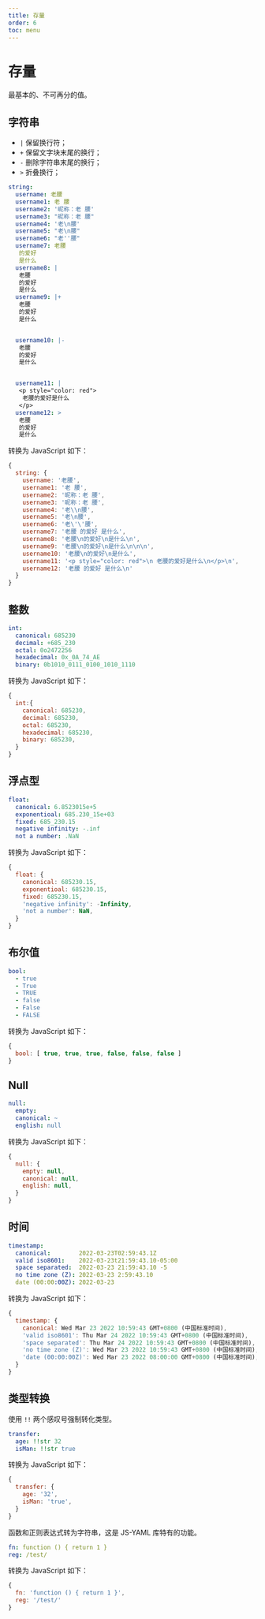 ```yaml
---
title: 存量
order: 6
toc: menu
---
```


# 存量

最基本的、不可再分的值。

## 字符串

- `|` 保留换行符；
- `+` 保留文字块末尾的换行；
- `-` 删除字符串末尾的换行；
- `>` 折叠换行；

```yaml
string:
  username: 老腰
  username1: 老 腰
  username2: '昵称：老 腰'
  username3: "昵称：老 腰"
  username4: '老\n腰'
  username5: "老\n腰"
  username6: "老''腰"
  username7: 老腰
   的爱好
   是什么
  username8: |
   老腰
   的爱好
   是什么
  username9: |+
   老腰
   的爱好
   是什么


  username10: |-
   老腰
   的爱好
   是什么


  username11: |
   <p style="color: red">
    老腰的爱好是什么
   </p>
  username12: >
   老腰
   的爱好
   是什么
```

转换为 JavaScript 如下：

```js
{
  string: {
    username: '老腰',
    username1: '老 腰',
    username2: '昵称：老 腰',
    username3: '昵称：老 腰',
    username4: '老\\n腰',
    username5: '老\n腰',
    username6: '老\'\'腰',
    username7: '老腰 的爱好 是什么',
    username8: '老腰\n的爱好\n是什么\n',
    username9: '老腰\n的爱好\n是什么\n\n\n',
    username10: '老腰\n的爱好\n是什么',
    username11: '<p style="color: red">\n 老腰的爱好是什么\n</p>\n',
    username12: '老腰 的爱好 是什么\n'
  }
}
```

## 整数

```yaml
int:
  canonical: 685230
  decimal: +685_230
  octal: 0o2472256
  hexadecimal: 0x_0A_74_AE
  binary: 0b1010_0111_0100_1010_1110
```

转换为 JavaScript 如下：

```js
{
  int:{
    canonical: 685230,
    decimal: 685230,
    octal: 685230,
    hexadecimal: 685230,
    binary: 685230,
  }
}
```

## 浮点型

```yaml
float:
  canonical: 6.8523015e+5
  exponentioal: 685.230_15e+03
  fixed: 685_230.15
  negative infinity: -.inf
  not a number: .NaN
```

转换为 JavaScript 如下：

```js
{
  float: {
    canonical: 685230.15,
    exponentioal: 685230.15,
    fixed: 685230.15,
    'negative infinity': -Infinity,
    'not a number': NaN,
  }
}
```

## 布尔值

```yaml
bool:
  - true
  - True
  - TRUE
  - false
  - False
  - FALSE
```

转换为 JavaScript 如下：

```js
{
  bool: [ true, true, true, false, false, false ]
}
```

## Null

```yaml
null:
  empty:
  canonical: ~
  english: null
```

转换为 JavaScript 如下：

```js
{
  null: {
    empty: null,
    canonical: null,
    english: null,
  }
}
```

## 时间

```yaml
timestamp:
  canonical:        2022-03-23T02:59:43.1Z
  valid iso8601:    2022-03-23t21:59:43.10-05:00
  space separated:  2022-03-23 21:59:43.10 -5
  no time zone (Z): 2022-03-23 2:59:43.10
  date (00:00:00Z): 2022-03-23
```

转换为 JavaScript 如下：

```js
{
  timestamp: {
    canonical: Wed Mar 23 2022 10:59:43 GMT+0800 (中国标准时间),
    'valid iso8601': Thu Mar 24 2022 10:59:43 GMT+0800 (中国标准时间),
    'space separated': Thu Mar 24 2022 10:59:43 GMT+0800 (中国标准时间),
    'no time zone (Z)': Wed Mar 23 2022 10:59:43 GMT+0800 (中国标准时间),
    'date (00:00:00Z)': Wed Mar 23 2022 08:00:00 GMT+0800 (中国标准时间),
  }
}
```

## 类型转换

使用 `!!` 两个感叹号强制转化类型。

```yaml
transfer:
  age: !!str 32
  isMan: !!str true
```

转换为 JavaScript 如下：

```js
{
  transfer: {
    age: '32',
    isMan: 'true',
  }
}
```

函数和正则表达式转为字符串，这是 JS-YAML 库特有的功能。

```yaml
fn: function () { return 1 }
reg: /test/
```

转换为 JavaScript 如下：

```js
{
  fn: 'function () { return 1 }',
  reg: '/test/'
}
```
